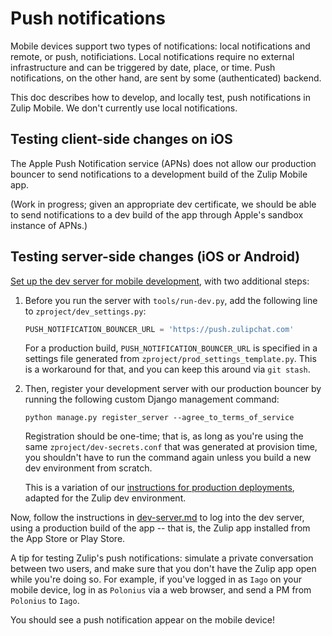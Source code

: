 # Push notifications

Mobile devices support two types of notifications: local notifications
and remote, or push, notificiations.  Local notifications require no external
infrastructure and can be triggered by date, place, or time.  Push
notifications, on the other hand, are sent by some (authenticated) backend.

This doc describes how to develop, and locally test, push notifications in
Zulip Mobile.  We don't currently use local notifications.

## Testing client-side changes on iOS

The Apple Push Notification service (APNs) does not allow our production
bouncer to send notifications to a development build of the Zulip Mobile
app.

(Work in progress; given an appropriate dev certificate, we should be able
to send notifications to a dev build of the app through Apple's sandbox
instance of APNs.)

## Testing server-side changes (iOS or Android)

[Set up the dev server for mobile development](dev-server.md), with two
additional steps:

1. Before you run the server with `tools/run-dev.py`, add the following line
   to `zproject/dev_settings.py`:

   ```python
   PUSH_NOTIFICATION_BOUNCER_URL = 'https://push.zulipchat.com'
   ```

   For a production build, `PUSH_NOTIFICATION_BOUNCER_URL` is specified in a
   settings file generated from `zproject/prod_settings_template.py`. This is
   a workaround for that, and you can keep this around via `git stash`.

2. Then, register your development server with our production bouncer by 
   running the following custom Django management command:

   ```
   python manage.py register_server --agree_to_terms_of_service
   ```

   Registration should be one-time; that is, as long as you're using the
   same `zproject/dev-secrets.conf` that was generated at provision time, you
   shouldn't have to run the command again unless you build a new dev
   environment from scratch.

   This is a variation of our [instructions for production
   deployments](https://zulip.readthedocs.io/en/latest/production/mobile-push-notifications.html),
   adapted for the Zulip dev environment.

Now, follow the instructions in [dev-server.md](dev-server.md) to log into
the dev server, using a production build of the app -- that is, the Zulip
app installed from the App Store or Play Store.

A tip for testing Zulip's push notifications: simulate a private
conversation between two users, and make sure that you don't have the Zulip
app open while you're doing so.  For example, if you've logged in as `Iago`
on your mobile device, log in as `Polonius` via a web browser, and send a PM
from `Polonius` to `Iago`.

You should see a push notification appear on the mobile device!
